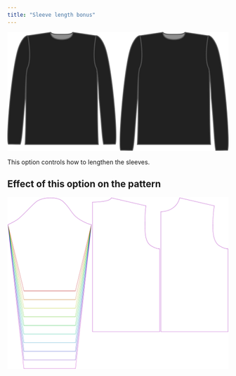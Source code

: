 ```yaml
---
title: "Sleeve length bonus"
---
```


![The sleeve length bonus option on Brian](./sleevelengthbonus.svg)

This option controls how to lengthen the sleeves.

## Effect of this option on the pattern

![This image shows the effect of this option by superimposing several variants that have a different value for this option](brian_sleevelengthbonus_sample.svg "Effect of this option on the pattern")
